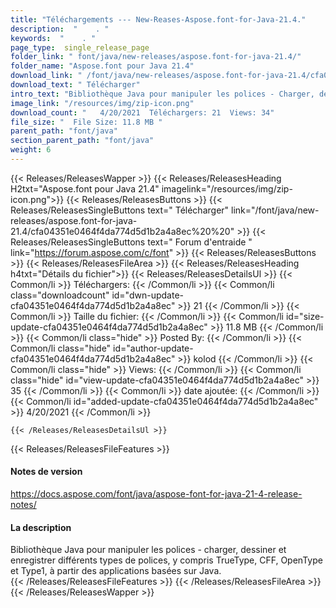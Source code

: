 ```yaml
---
title: "Téléchargements --- New-Reases-Aspose.font-for-Java-21.4." 
description:  "    . " 
keywords:  "    . " 
page_type:  single_release_page
folder_link: " font/java/new-releases/aspose.font-for-java-21.4/"
folder_name: "Aspose.font pour Java 21.4"
download_link: " /font/java/new-releases/aspose.font-for-java-21.4/cfa04351e0464f4da774d5d1b2a4a8ec"
download_text: " Télécharger"
intro_text: "Bibliothèque Java pour manipuler les polices - Charger, dessiner et enregistrer différents types de polices, y compris ..."
image_link: "/resources/img/zip-icon.png"
download_count: "   4/20/2021  Téléchargers: 21  Views: 34"
file_size: "  File Size: 11.8 MB "
parent_path: "font/java"
section_parent_path: "font/java"
weight: 6
---
```


{{< Releases/ReleasesWapper >}}
  {{< Releases/ReleasesHeading H2txt="Aspose.font pour Java 21.4" imagelink="/resources/img/zip-icon.png">}}
  {{< Releases/ReleasesButtons >}}
    {{< Releases/ReleasesSingleButtons text=" Télécharger" link="/font/java/new-releases/aspose.font-for-java-21.4/cfa04351e0464f4da774d5d1b2a4a8ec%20%20" >}}
    {{< Releases/ReleasesSingleButtons text=" Forum d'entraide " link="https://forum.aspose.com/c/font" >}}
  {{< Releases/ReleasesButtons >}}
  {{< Releases/ReleasesFileArea >}}
    {{< Releases/ReleasesHeading h4txt="Détails du fichier">}}
    {{< Releases/ReleasesDetailsUl >}}
            {{< Common/li  >}} Téléchargers: {{< /Common/li >}} 
      {{< Common/li class="downloadcount" id="dwn-update-cfa04351e0464f4da774d5d1b2a4a8ec" >}} 21 {{< /Common/li >}} 
      {{< Common/li  >}} Taille du fichier: {{< /Common/li >}} 
      {{< Common/li id="size-update-cfa04351e0464f4da774d5d1b2a4a8ec" >}} 11.8 MB {{< /Common/li >}} 
      {{< Common/li  class="hide" >}} Posted By: {{< /Common/li >}} 
      {{< Common/li class="hide" id="author-update-cfa04351e0464f4da774d5d1b2a4a8ec" >}} kolod {{< /Common/li >}} 
      {{< Common/li class="hide"  >}} Views: {{< /Common/li >}} 
      {{< Common/li class="hide" id="view-update-cfa04351e0464f4da774d5d1b2a4a8ec" >}} 35 {{< /Common/li >}} 
      {{< Common/li  >}} date ajoutée: {{< /Common/li >}} 
      {{< Common/li id="added-update-cfa04351e0464f4da774d5d1b2a4a8ec" >}} 4/20/2021 {{< /Common/li >}} 

    {{< /Releases/ReleasesDetailsUl >}}

  {{< Releases/ReleasesFileFeatures >}}
      <h4>Notes de version</h4><div><a href="https://docs.aspose.com/font/java/aspose-font-for-java-21-4-release-notes/">https://docs.aspose.com/font/java/aspose-font-for-java-21-4-release-notes/</a></div><h4>La description</h4><div class="HTMLDescription">Bibliothèque Java pour manipuler les polices - charger, dessiner et enregistrer différents types de polices, y compris TrueType, CFF, OpenType et Type1, à partir des applications basées sur Java.</div>
  {{< /Releases/ReleasesFileFeatures >}}
 {{< /Releases/ReleasesFileArea >}}
{{< /Releases/ReleasesWapper >}}


